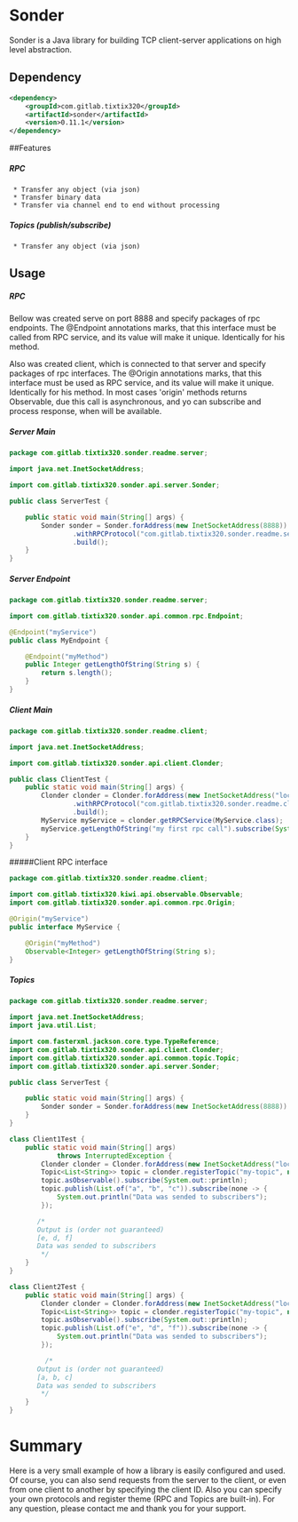 # Sonder

Sonder is a Java library for building TCP client-server applications on high level abstraction.

## Dependency

```xml
<dependency>
	<groupId>com.gitlab.tixtix320</groupId>
	<artifactId>sonder</artifactId>
	<version>0.11.1</version>
</dependency>
```

##Features

##### RPC
```
 * Transfer any object (via json)
 * Transfer binary data
 * Transfer via channel end to end without processing
```

##### Topics (publish/subscribe)
```
 * Transfer any object (via json)
```

## Usage

##### RPC


 Bellow was created serve on port 8888 and specify packages of rpc endpoints.
 The @Endpoint annotations marks, that this interface must be called from RPC service, and its value will make it unique.
 Identically for his method.
 
  Also was created client, which is connected to that server and specify packages of rpc interfaces.
  The @Origin annotations marks, that this interface must be used as RPC service, and its value will make it unique.
  Identically for his method.
  In most cases 'origin' methods returns Observable, due this call is asynchronous, and yo can subscribe and process response, when will be available.
  
 ##### Server Main
```java
package com.gitlab.tixtix320.sonder.readme.server;

import java.net.InetSocketAddress;

import com.gitlab.tixtix320.sonder.api.server.Sonder;

public class ServerTest {

	public static void main(String[] args) {
		Sonder sonder = Sonder.forAddress(new InetSocketAddress(8888))
				.withRPCProtocol("com.gitlab.tixtix320.sonder.readme.server")
				.build();
	}
}
```

 ##### Server Endpoint
```java
package com.gitlab.tixtix320.sonder.readme.server;

import com.gitlab.tixtix320.sonder.api.common.rpc.Endpoint;

@Endpoint("myService")
public class MyEndpoint {

	@Endpoint("myMethod")
	public Integer getLengthOfString(String s) {
		return s.length();
	}
}


```

 ##### Client Main
```java
package com.gitlab.tixtix320.sonder.readme.client;

import java.net.InetSocketAddress;

import com.gitlab.tixtix320.sonder.api.client.Clonder;

public class ClientTest {
	public static void main(String[] args) {
		Clonder clonder = Clonder.forAddress(new InetSocketAddress("localhost", 8888))
				.withRPCProtocol("com.gitlab.tixtix320.sonder.readme.client")
				.build();
		MyService myService = clonder.getRPCService(MyService.class);
		myService.getLengthOfString("my first rpc call").subscribe(System.out::println);
	}
}

```

 #####Client RPC interface
```java
package com.gitlab.tixtix320.sonder.readme.client;

import com.gitlab.tixtix320.kiwi.api.observable.Observable;
import com.gitlab.tixtix320.sonder.api.common.rpc.Origin;

@Origin("myService")
public interface MyService {

	@Origin("myMethod")
	Observable<Integer> getLengthOfString(String s);
}
```

##### Topics


```java
package com.gitlab.tixtix320.sonder.readme.server;

import java.net.InetSocketAddress;
import java.util.List;

import com.fasterxml.jackson.core.type.TypeReference;
import com.gitlab.tixtix320.sonder.api.client.Clonder;
import com.gitlab.tixtix320.sonder.api.common.topic.Topic;
import com.gitlab.tixtix320.sonder.api.server.Sonder;

public class ServerTest {

	public static void main(String[] args) {
		Sonder sonder = Sonder.forAddress(new InetSocketAddress(8888)).withTopicProtocol().build();
	}
}

class Client1Test {
	public static void main(String[] args)
			throws InterruptedException {
		Clonder clonder = Clonder.forAddress(new InetSocketAddress("localhost", 8888)).withTopicProtocol().build();
		Topic<List<String>> topic = clonder.registerTopic("my-topic", new TypeReference<>() {});
		topic.asObservable().subscribe(System.out::println);
		topic.publish(List.of("a", "b", "c")).subscribe(none -> {
			System.out.println("Data was sended to subscribers");
		});

       /*
       Output is (order not guaranteed)
       [e, d, f]
       Data was sended to subscribers
        */
	}
}

class Client2Test {
	public static void main(String[] args) {
		Clonder clonder = Clonder.forAddress(new InetSocketAddress("localhost", 8888)).withTopicProtocol().build();
		Topic<List<String>> topic = clonder.registerTopic("my-topic", new TypeReference<>() {});
		topic.asObservable().subscribe(System.out::println);
		topic.publish(List.of("e", "d", "f")).subscribe(none -> {
			System.out.println("Data was sended to subscribers");
		});

		 /*
       Output is (order not guaranteed)
       [a, b, c]
       Data was sended to subscribers
        */
	}
}
```

# Summary
Here is a very small example of how a library is easily configured and used.
Of course, you can also send requests from the server to the client,
or even from one client to another by specifying the client ID.
Also you can specify your own protocols and register theme (RPC and Topics are built-in).
For any question, please contact me and thank you for your support.
